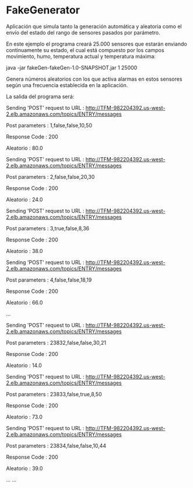 # FakeGenerator

Aplicación que simula tanto la generación automática y aleatoria como el envío del estado del rango de sensores pasados por parámetro.

En este ejemplo el programa creará 25.000 sensores que estarán enviando continuamente su estado, el cual está compuesto por los campos movimiento, humo, temperatura actual y temperatura máxima:

java -jar fakeGen-fakeGen-1.0-SNAPSHOT.jar 1 25000

Genera números aleatorios con los que activa alarmas en estos sensores según una frecuencia establecida en la aplicación. 

La salida del programa será:

Sending 'POST' request to URL : http://TFM-982204392.us-west-2.elb.amazonaws.com/topics/ENTRY/messages

Post parameters : 1,false,false,10,50

Response Code : 200

Aleatorio : 80.0


Sending 'POST' request to URL : http://TFM-982204392.us-west-2.elb.amazonaws.com/topics/ENTRY/messages

Post parameters : 2,false,false,20,30

Response Code : 200

Aleatorio : 24.0


Sending 'POST' request to URL : http://TFM-982204392.us-west-2.elb.amazonaws.com/topics/ENTRY/messages

Post parameters : 3,true,false,8,36

Response Code : 200

Aleatorio : 38.0


Sending 'POST' request to URL : http://TFM-982204392.us-west-2.elb.amazonaws.com/topics/ENTRY/messages

Post parameters : 4,false,false,18,19

Response Code : 200

Aleatorio : 66.0


...

Sending 'POST' request to URL : http://TFM-982204392.us-west-2.elb.amazonaws.com/topics/ENTRY/messages

Post parameters : 23832,false,false,30,21

Response Code : 200

Aleatorio : 14.0


Sending 'POST' request to URL : http://TFM-982204392.us-west-2.elb.amazonaws.com/topics/ENTRY/messages

Post parameters : 23833,false,true,8,50

Response Code : 200

Aleatorio : 73.0


Sending 'POST' request to URL : http://TFM-982204392.us-west-2.elb.amazonaws.com/topics/ENTRY/messages

Post parameters : 23834,false,false,10,44

Response Code : 200

Aleatorio : 39.0


...
...


